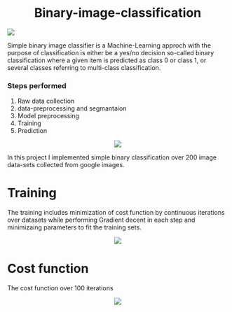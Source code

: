 



<h1 align="center">Binary-image-classification</h1>


<img src="https://img.shields.io/badge/Python-FFD43B?style=for-the-badge&logo=python&logoColor=darkgreen">


<p>
Simple binary image classifier is a Machine-Learning approch with the purpose of classification is either be a yes/no decision so-called binary classification where a given item is predicted as class 0 or class 1, or several classes referring to multi-class classification.
</p>

### Steps performed
1. Raw data collection
2. data-preprocessing and segmantaion
3. Model preprocessing
4. Training
5. Prediction

<div align="center">
<img src ="https://i.imgur.com/FV8BAjN.png">
</div>

In this project I implemented simple binary classification over  200 image data-sets collected from google images.


# Training 
The training includes minimization of cost function by continuous iterations over datasets while performing Gradient decent in each step and minimizaing parameters to fit the training sets.



<div align="center">
<img src="https://i.imgur.com/oOdUs6k.png">
</div>

# Cost function 

The cost function over 100 iterations
<div align="center">
<img src="https://i.imgur.com/dIRIAAe.png">
</div>
